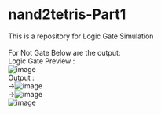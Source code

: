 # nand2tetris-Part1
This is a repository for Logic Gate Simulation
<br><br>
For Not Gate Below are the output:<br>
  Logic Gate Preview :<br> ![image](https://github.com/narendrachatterjee/nand2tetris-Part1/assets/48941364/bac32249-956d-4e0c-97b2-173dd1c984cd)<br>
  Output :<br> ->![image](https://github.com/narendrachatterjee/nand2tetris-Part1/assets/48941364/199cfa2e-3346-48dc-b4ff-faada1c09869)<br>
           ->![image](https://github.com/narendrachatterjee/nand2tetris-Part1/assets/48941364/d45abd34-60cf-4917-8113-5031aef580ae)<br>
           ![image](https://github.com/narendrachatterjee/nand2tetris-Part1/assets/48941364/99d4360b-a8e2-4b0b-9211-f6ce79cd012e)


